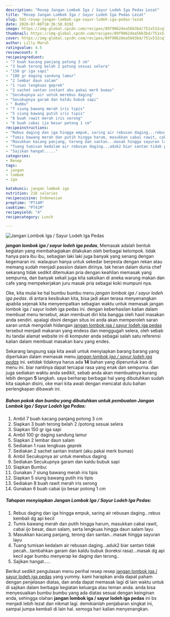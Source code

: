 ```yaml
---
description: "Resep Jangan Lombok Iga / Sayur Lodeh Iga Pedas Lezat"
title: "Resep Jangan Lombok Iga / Sayur Lodeh Iga Pedas Lezat"
slug: 582-resep-jangan-lombok-iga-sayur-lodeh-iga-pedas-lezat
date: 2020-07-06T18:36:58.819Z
image: https://img-global.cpcdn.com/recipes/89f9062dea5663bd/751x532cq70/jangan-lombok-iga-sayur-lodeh-iga-pedas-foto-resep-utama.jpg
thumbnail: https://img-global.cpcdn.com/recipes/89f9062dea5663bd/751x532cq70/jangan-lombok-iga-sayur-lodeh-iga-pedas-foto-resep-utama.jpg
cover: https://img-global.cpcdn.com/recipes/89f9062dea5663bd/751x532cq70/jangan-lombok-iga-sayur-lodeh-iga-pedas-foto-resep-utama.jpg
author: Lilly Marsh
ratingvalue: 4.5
reviewcount: 8
recipeingredient:
- "7 buah kacang panjang potong 3 cm"
- "3 buah terong belah 2 potong sesuai selera"
- "150 gr iga sapi"
- "100 gr daging sandung lamur"
- "2 lembar daun salam"
- "1 ruas lengkuas geprek"
- "2 sachet santan instant aku pakai merk bumas"
- "Secukupnya air untuk merebus daging"
- "Secukupnya garam dan kaldu bubuk sapi"
- " Bumbu"
- "7 siung bawang merah iris tipis"
- "5 siung bawang putih iris tipis"
- "8 buah rawit merah iris serong"
- "6 buah cabai ijo besar potong 1 cm"
recipeinstructions:
- "Rebus daging dan iga hingga empuk, saring air rebusan daging...rebus kembali dg api kecil"
- "Tumis bawang merah dan putih hingga harum, masukkan cabai rawit, cabai ijo besar, daun salam, serta lengkuas hingga daun salam layu"
- "Masukkan kacang panjang, terong dan santan...masak hingga sayuran layu"
- "Tuang tumisan kedalam air rebusan daging...aduk2 biar santan tidak pecah...tambahkan garam dan kaldu bubuk (koreksi rasa)...masak dg api kecil agar bumbu menyerap ke daging dan terong.."
- "Sajikan hangat....."
categories:
- Resep
tags:
- jangan
- lombok
- iga

katakunci: jangan lombok iga 
nutrition: 218 calories
recipecuisine: Indonesian
preptime: "PT14M"
cooktime: "PT41M"
recipeyield: "4"
recipecategory: Lunch

---
```



![Jangan Lombok Iga / Sayur Lodeh Iga Pedas](https://img-global.cpcdn.com/recipes/89f9062dea5663bd/751x532cq70/jangan-lombok-iga-sayur-lodeh-iga-pedas-foto-resep-utama.jpg)

<b><i>jangan lombok iga / sayur lodeh iga pedas</i></b>, Memasak adalah bentuk kegiatan yang membahagiakan dilakukan oleh berbagai kelompok. tidak hanya para ibu ibu, sebagian laki laki juga banyak yang senang dengan kegemaran ini. walaupun hanya untuk sekedar berpesta dengan rekan atau memang sudah menjadi passion dalam dirinya. tak heran dalam dunia chef sekarang tidak sedikit ditemukan pria dengan keahlian memasak yang sempurna, dan banyak sekali juga kita saksikan di aneka warung makan dan cafe yang mempekerjakan juru masak pria sebagai koki mumpuni nya.

Oke, kita mulai ke hal bumbu bumbu menu <i>jangan lombok iga / sayur lodeh iga pedas</i>. di antara kesibukan kita, bisa jadi akan terasa menyenangkan apabila sejenak kita menyempatkan sebagian waktu untuk memasak jangan lombok iga / sayur lodeh iga pedas ini. dengan keberhasilan kalian dalam membuat menu tersebut, akan membuat diri kita bangga oleh hasil masakan anda sendiri. apalagi disini dengan situs ini anda akan memperoleh saran saran untuk mengolah hidangan <u>jangan lombok iga / sayur lodeh iga pedas</u> tersebut menjadi makanan yang endess dan menggugah selera, oleh sebab itu tandai alamat website ini di komputer anda sebagai salah satu referensi kalian dalam membuat masakan baru yang endes.




Sekarang langsung saja kita awali untuk menyiapkan barang barang yang diperlukan dalam memasak menu <u><i>jangan lombok iga / sayur lodeh iga pedas</i></u> ini. setidak tidaknya harus ada <b>14</b> bahan yang diperuntuk kan di menu ini. biar nantinya dapat tercapai rasa yang enak dan sempurna. dan juga sediakan waktu anda sedikit, sebab anda akan membuatnya kurang lebih dengan <b>5</b> langkah. saya berharap berbagai hal yang dibutuhkan sudah kita siapkan disini, oke mari kita awali dengan mencatat dulu bahan perlengkapan dibawah ini.

<!--inarticleads1-->

##### Bahan pokok dan bumbu yang dibutuhkan untuk pembuatan Jangan Lombok Iga / Sayur Lodeh Iga Pedas:

1. Ambil 7 buah kacang panjang potong 3 cm
1. Siapkan 3 buah terong belah 2 /potong sesuai selera
1. Siapkan 150 gr iga sapi
1. Ambil 100 gr daging sandung lamur
1. Siapkan 2 lembar daun salam
1. Sediakan 1 ruas lengkuas geprek
1. Sediakan 2 sachet santan instant (aku pakai merk bumas)
1. Ambil Secukupnya air untuk merebus daging
1. Sediakan Secukupnya garam dan kaldu bubuk sapi
1. Siapkan  Bumbu:
1. Gunakan 7 siung bawang merah iris tipis
1. Siapkan 5 siung bawang putih iris tipis
1. Sediakan 8 buah rawit merah iris serong
1. Gunakan 6 buah cabai ijo besar potong 1 cm




<!--inarticleads2-->

##### Tahapan menyiapkan Jangan Lombok Iga / Sayur Lodeh Iga Pedas:

1. Rebus daging dan iga hingga empuk, saring air rebusan daging...rebus kembali dg api kecil
1. Tumis bawang merah dan putih hingga harum, masukkan cabai rawit, cabai ijo besar, daun salam, serta lengkuas hingga daun salam layu
1. Masukkan kacang panjang, terong dan santan...masak hingga sayuran layu
1. Tuang tumisan kedalam air rebusan daging...aduk2 biar santan tidak pecah...tambahkan garam dan kaldu bubuk (koreksi rasa)...masak dg api kecil agar bumbu menyerap ke daging dan terong..
1. Sajikan hangat.....




Berikut sedikit pengulasan menu perihal resep resep <u>jangan lombok iga / sayur lodeh iga pedas</u> yang yummy. kami harapkan anda dapat paham dengan penjelasan diatas, dan anda dapat memasak lagi di lain waktu untuk di sajikan dalam berbagai kegiatan keluarga atau teman anda. anda bisa menyesuaikan bumbu bumbu yang ada diatas sesuai dengan keinginan anda, sehingga olahan <b>jangan lombok iga / sayur lodeh iga pedas</b> ini bs menjadi lebih lezat dan nikmat lagi. demikianlah penjabaran singkat ini, sampai jumpa kembali di lain hal. semoga hari kalian menyenangkan.
